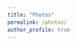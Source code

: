 ```yaml
---
title: "Photos"
permalink: /photos/
author_profile: true
---
```


<!DOCTYPE html>
<html lang="en">
<head>
    <meta charset="UTF-8">
    <meta name="viewport" content="width=device-width, initial-scale=1.0">
    <title>Image Gallery</title>
    <style>
        .gallery {
            display: grid;
            grid-template-columns: repeat(3, 1fr); /* Creates three columns */
            gap: 10px; /* Space between images */
            margin: auto; /* Center align the gallery */
            max-width: 360px; /* Adjust the maximum width as needed */
        }

        .gallery a, .gallery p {
            text-align: center; /* Center-align text and images */
            margin: 5px 0; /* Space above and below each element */
        }

        .gallery img {
            width: 100px; /* Set the width of images */
            height: auto; /* Maintain aspect ratio */
        }
    </style>
</head>
<body>
    <div class="gallery">
        <a href="/images/1998.jpg" target="_blank">
            <img src="/images/1998.jpg" alt="Jessy Grizzle profile 1998">
        </a>
        <p>Circa 1998</p>

        <a href="/images/1999.jpg" target="_blank">
            <img src="/images/1999.jpg" alt="Jessy Grizzle profile 1999">
        </a>
        <p>Circa 1999</p>

        <a href="/images/2004.jpg" target="_blank">
            <img src="/images/2004.jpg" alt="Jessy Grizzle profile 2004">
        </a>
        <p>Circa 2004</p>

        <a href="/images/2008.jpg" target="_blank">
            <img src="/images/2008.jpg" alt="Jessy Grizzle profile 2008">
        </a>
        <p>Circa 2008</p>

        <a href="/images/2013.png" target="_blank">
            <img src="/images/2013.png" alt="Jessy Grizzle profile 2013">
        </a>
        <p>Circa 2013</p>
    </div>
</body>
</html>


<!-- ![Jessy Grizzle profile 1998](/images/1998.jpg)  
Circa 1998

![Jessy Grizzle profile 1999](/images/1999.jpg)  
Circa 1999

![Jessy Grizzle profile 2004](/images/2004.jpg)  
Circa 2004

![Jessy Grizzle profile 2008](/images/2008.jpg)  
Circa 2008

![Jessy Grizzle profile 2013](/images/2013.png)  
Circa 2013 -->